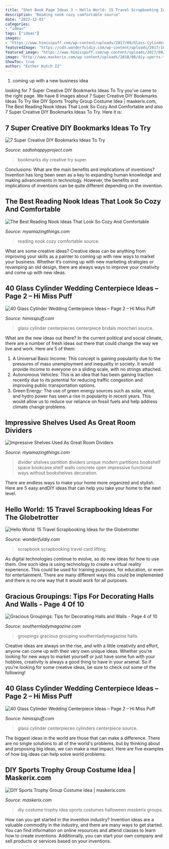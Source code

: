 ```yaml
---
title: "Shot Book Page Ideas 3 ~ Hello World: 15 Travel Scrapbooking Ideas For The Globetrotter"
description: "Reading nook cozy comfortable source"
date: "2022-12-01"
categories:
- "ideas"
tags: ["ideas"]
images:
- "https://www.himisspuff.com/wp-content/uploads/2017/09/Glass-Cylinders-Wedding-Centerpieces-11.jpg"
featuredImage: "https://cdn.wonderfuldiy.com/wp-content/uploads/2017/10/Lifting-card-scrapbook-pages.jpg"
featured_image: "https://www.himisspuff.com/wp-content/uploads/2017/09/Glass-Cylinders-Wedding-Centerpieces-8.jpg"
image: "http://www.maskerix.com/wp-content/uploads/2018/08/diy-sports-trophy-halloween-costume-idea.jpg"
ShowToc: true
author: "Esther Kutch II"
---
```



1. coming up with a new business idea 

	

		
looking for 7 Super Creative DIY Bookmarks Ideas To Try you've came to the right page. We have 8 Images about 7 Super Creative DIY Bookmarks Ideas To Try like DIY Sports Trophy Group Costume Idea | maskerix.com, The Best Reading Nook Ideas That Look So Cozy And Comfortable and also 7 Super Creative DIY Bookmarks Ideas To Try. Here it is:
		
    
## 7 Super Creative DIY Bookmarks Ideas To Try

<img loading=lazy src="https://sadtohappyproject.com/wp-content/uploads/2015/10/Creative-DIY-Bookmarks-Ideas1.jpg" onerror="this.onerror=null;this.src='https://tse2.mm.bing.net/th?id=OIP.19UzCJuKFBJ-jqAYFwvmsgHaSV&amp;pid=15.1';" alt="7 Super Creative DIY Bookmarks Ideas To Try">

_Source: sadtohappyproject.com_

>bookmarks diy creative try super. 

	

Conclusions: What are the main benefits and implications of inventions?
Invention has long been seen as a key to expanding human knowledge and making advancements in technology. However, the benefits and implications of inventions can be quite different depending on the invention.

    
## The Best Reading Nook Ideas That Look So Cozy And Comfortable

<img loading=lazy src="http://myamazingthings.com/wp-content/uploads/2017/08/reading-nook-5.jpg" onerror="this.onerror=null;this.src='https://tse2.mm.bing.net/th?id=OIP.H9MoPAJQ0_y2XDG5VspK_AHaLH&amp;pid=15.1';" alt="The Best Reading Nook Ideas That Look So Cozy And Comfortable">

_Source: myamazingthings.com_

>reading nook cozy comfortable source. 

	

What are some creative ideas?
Creative ideas can be anything from improving your skills as a painter to coming up with new ways to market your business. Whether it’s coming up with new marketing strategies or revamping an old design, there are always ways to improve your creativity and come up with new ideas.

    
## 40 Glass Cylinder Wedding Centerpiece Ideas – Page 2 – Hi Miss Puff

<img loading=lazy src="https://www.himisspuff.com/wp-content/uploads/2017/09/Glass-Cylinders-Wedding-Centerpieces-11.jpg" onerror="this.onerror=null;this.src='https://tse1.mm.bing.net/th?id=OIP.KyW1dtj6s7n3NHtRhfeUoAHaJ4&amp;pid=15.1';" alt="40 Glass Cylinder Wedding Centerpiece Ideas – Page 2 – Hi Miss Puff">

_Source: himisspuff.com_

>glass cylinder centerpieces centerpiece bridals moncheri source. 

	

What are the new ideas out there?
In the current political and social climate, there are a number of fresh ideas out there that could change the way we live and work. Here are 5 of them: 
1. A Universal Basic Income: This concept is gaining popularity due to the pressures of mass unemployment and inequality in society. It would provide income to everyone on a sliding scale, with no strings attached.
2. Autonomous Vehicles: This is an idea that has been gaining traction recently due to its potential for reducing traffic congestion and improving public transportation options.
3. Green Energy: The use of green energy sources such as solar, wind, and hydro power has seen a rise in popularity in recent years. This would allow us to reduce our reliance on fossil fuels and help address climate change problems.

    
## Impressive Shelves Used As Great Room Dividers

<img loading=lazy src="http://myamazingthings.com/wp-content/uploads/2016/12/How-To-Choose-Bookshelf-For-Living-Room-Divider.jpg" onerror="this.onerror=null;this.src='https://tse4.mm.bing.net/th?id=OIP.N3jIIC3Xh6pxbDPkFq9H7QHaFj&amp;pid=15.1';" alt="Impressive Shelves Used As Great Room Dividers">

_Source: myamazingthings.com_

>divider shelves partition dividers unique modern partitions bookshelf space bookcase shelf walls concrete open impressive functional ways without bookshelves decoration. 

	

There are endless ways to make your home more organized and stylish. Here are 5 easy andDIY ideas that can help you take your home to the next level.

    
## Hello World: 15 Travel Scrapbooking Ideas For The Globetrotter

<img loading=lazy src="https://cdn.wonderfuldiy.com/wp-content/uploads/2017/10/Lifting-card-scrapbook-pages.jpg" onerror="this.onerror=null;this.src='https://tse3.mm.bing.net/th?id=OIP.rnqdfMlxg5RA8CIICB5pBgHaSh&amp;pid=15.1';" alt="Hello World: 15 Travel Scrapbooking Ideas for the Globetrotter">

_Source: wonderfuldiy.com_

>scrapbook scrapbooking travel card lifting. 

	

As digital technologies continue to evolve, so do new ideas for how to use them. One such idea is using technology to create a virtual reality experience. This could be used for training purposes, for education, or even for entertainment. There are many different ways this could be implemented and there is no one way that it would work for all purposes.

    
## Gracious Groupings: Tips For Decorating Halls And Walls - Page 4 Of 10

<img loading=lazy src="https://www.southernladymagazine.com/wp-content/uploads/2016/05/4-Style-and-Symmetry-MayResid109JOH-hz.jpg" onerror="this.onerror=null;this.src='https://tse4.mm.bing.net/th?id=OIP.eiPr2K4WddMy5qTVOe9d3QHaEo&amp;pid=15.1';" alt="Gracious Groupings: Tips for Decorating Halls and Walls - Page 4 of 10">

_Source: southernladymagazine.com_

>groupings gracious grouping southernladymagazine halls. 

	

Creative ideas are always on the rise, and with a little creativity and effort, anyone can come up with their very own unique ideas. Whether you're looking for new ways to market yourself or just have some fun with your hobbies, creativity is always a good thing to have in your arsenal. So if you're looking for some creative ideas, be sure to check out some of the following!

    
## 40 Glass Cylinder Wedding Centerpiece Ideas – Page 2 – Hi Miss Puff

<img loading=lazy src="https://www.himisspuff.com/wp-content/uploads/2017/09/Glass-Cylinders-Wedding-Centerpieces-8.jpg" onerror="this.onerror=null;this.src='https://tse3.mm.bing.net/th?id=OIP.Fmib2g5uWzU8CPZ-HZI7FgHaLH&amp;pid=15.1';" alt="40 Glass Cylinder Wedding Centerpiece Ideas – Page 2 – Hi Miss Puff">

_Source: himisspuff.com_

>glass cylinder centerpieces cylinders centerpiece source. 

	

The biggest ideas in the world are those that can make a difference. There are no single solutions to all of the world's problems, but by thinking about and proposing big ideas, we can make a real impact. Here are five examples of how big ideas can help solve world problems:

    
## DIY Sports Trophy Group Costume Idea | Maskerix.com

<img loading=lazy src="http://www.maskerix.com/wp-content/uploads/2018/08/diy-sports-trophy-halloween-costume-idea.jpg" onerror="this.onerror=null;this.src='https://tse4.mm.bing.net/th?id=OIP.LIVSRMtpQY_m8fVhOh-DYwHaEn&amp;pid=15.1';" alt="DIY Sports Trophy Group Costume Idea | maskerix.com">

_Source: maskerix.com_

>diy costume trophy idea sports costumes halloween maskerix groups. 

	

How can you get started in the invention industry?
Invention ideas are a valuable commodity in the industry, and there are many ways to get started. You can find information on online resources and attend classes to learn how to create inventions. Additionally, you can start your own company and sell products or services based on your inventions.

